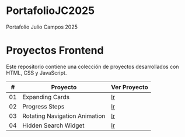 # PortafolioJC2025
Portafolio Julio Campos 2025 
# Proyectos Frontend

Este repositorio contiene una colección de proyectos desarrollados con HTML, CSS y JavaScript.

| #   | Proyecto                          | Ver Proyecto                              |
| --- | --------------------------------- | --------------------------------------- |
| 01  | Expanding Cards                  | [Ir](https://itsjulius29.github.io/PortafolioJC2025/ExpandingCards) |
| 02  | Progress Steps                    | [Ir](https://itsjulius29.github.io/PortafolioJC2025/ProgressSteps) |
| 03  | Rotating Navigation Animation               | [Ir](https://itsjulius29.github.io/PortafolioJC2025/RotatingNavigationAnimation) |
| 04  | Hidden Search Widget               | [Ir](https://itsjulius29.github.io/PortafolioJC2025/HiddenSearchWidget) |
